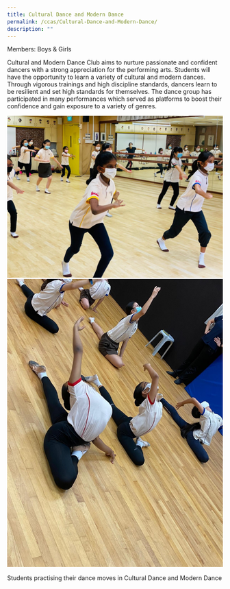 ```yaml
---
title: Cultural Dance and Modern Dance
permalink: /ccas/Cultural-Dance-and-Modern-Dance/
description: ""
---
```

Members: Boys & Girls  

Cultural and Modern Dance Club aims to nurture passionate and confident dancers with a strong appreciation for the performing arts. Students will have the opportunity to learn a variety of cultural and modern dances. Through vigorous trainings and high discipline standards, dancers learn to be resilient and set high standards for themselves. The dance group has participated in many performances which served as platforms to boost their confidence and gain exposure to a variety of genres.

![](/images/Fuhua%20Experience/Student%20Development/CCA/Cultural%20Dance%20and%20Mdrn%20Dance/C1.jpg) 
![](/images/Fuhua%20Experience/Student%20Development/CCA/Cultural%20Dance%20and%20Mdrn%20Dance/C2.jpg)  

Students practising their dance moves in Cultural Dance and Modern Dance